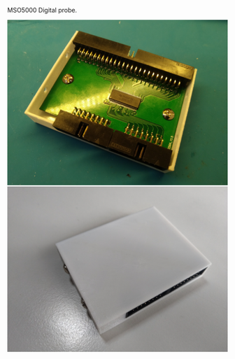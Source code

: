<!DOCTYPE html>
<html lang="en" data-color-mode="auto" data-light-theme="light" data-dark-theme="dark">
  <head>
    <meta charset="utf-8">
  </head>
    <body class="logged-in env-production page-responsive page-blob" style="word-wrap: break-word;">
      <p> MSO5000 Digital probe. </p>
      <a href="https://github.com/Maniak003/DigitalProbe/wiki" rel="nofollow">
        <img src="https://github.com/Maniak003/DigitalProbe/blob/main/Documents/IMG_20221001_132513.jpg" alt="DigitalProbe" style="max-width: 100%;">
      </a>
      <a href="https://github.com/Maniak003/DigitalProbe/wiki" rel="nofollow">
        <img src="https://github.com/Maniak003/DigitalProbe/blob/main/Documents/IMG_20220822_165848.jpg" alt="DigitalProbe" style="max-width: 100%;">
      </a>
    </body>
</html>
